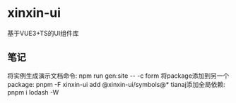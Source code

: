 # xinxin-ui
基于VUE3+TS的UI组件库


## 笔记
将实例生成演示文档命令: npm run gen:site -- -c form
将package添加到另一个package: pnpm -F xinxin-ui add @xinxin-ui/symbols@*
tianaj添加全局依赖: pnpm i lodash -W